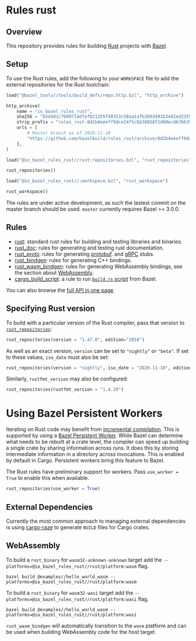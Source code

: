 # Rules rust

## Overview

This repository provides rules for building [Rust][rust] projects with [Bazel](https://bazel.build/).

[rust]: http://www.rust-lang.org/

<!-- TODO: Render generated docs on the github pages site again, https://bazelbuild.github.io/rules_rust/ -->

<a name="setup"></a>

## Setup

To use the Rust rules, add the following to your `WORKSPACE` file to add the external repositories for the Rust toolchain:

```python
load("@bazel_tools//tools/build_defs/repo:http.bzl", "http_archive")

http_archive(
    name = "io_bazel_rules_rust",
    sha256 = "b5d4d1c7609714dfef821355f40353c58aa1afb3803401b3442ed2355db9b0c7",
    strip_prefix = "rules_rust-8d2b4eeeff9dce24f5cbb36018f2d60ecd676639",
    urls = [
        # Master branch as of 2020-11-10
        "https://github.com/bazelbuild/rules_rust/archive/8d2b4eeeff9dce24f5cbb36018f2d60ecd676639.tar.gz",
    ],
)

load("@io_bazel_rules_rust//rust:repositories.bzl", "rust_repositories")

rust_repositories()

load("@io_bazel_rules_rust//:workspace.bzl", "rust_workspace")

rust_workspace()
```

The rules are under active development, as such the lastest commit on the master branch should be used. `master` currently requires Bazel >= 3.0.0.

## Rules

- [rust](rust.md): standard rust rules for building and testing libraries and binaries.
- [rust_doc](rust_doc.md): rules for generating and testing rust documentation.
- [rust_proto](rust_proto.md): rules for generating [protobuf](https://developers.google.com/protocol-buffers).
  and [gRPC](https://grpc.io) stubs.
- [rust_bindgen](rust_bindgen.md): rules for generating C++ bindings.
- [rust_wasm_bindgen](rust_wasm_bindgen.md): rules for generating WebAssembly bindings, see the section about [WebAssembly](#webassembly).
- [cargo_build_script](cargo_build_script.md): a rule to run [`build.rs` script](https://doc.rust-lang.org/cargo/reference/build-scripts.html) from Bazel.

You can also browse the [full API in one page](flatten.md).

## Specifying Rust version

To build with a particular version of the Rust compiler, pass that version to [`rust_repositories`](flatten.md#rust_repositories):

```python
rust_repositories(version = "1.47.0", edition="2018")
```

As well as an exact version, `version` can be set to `"nightly"` or `"beta"`. If set to these values, `iso_date` must also be set:

```python
rust_repositories(version = "nightly", iso_date = "2020-11-10", edition="2018")
```

Similarly, `rustfmt_version` may also be configured:

```python
rust_repositories(rustfmt_version = "1.4.20")
```
# Using Bazel Persistent Workers

Iterating on Rust code may benefit from [incremental compilation](https://doc.rust-lang.org/edition-guide/rust-2018/the-compiler/incremental-compilation-for-faster-compiles.html). This is supported by using a [Bazel Persistent Worker](https://docs.bazel.build/versions/master/persistent-workers.html). While Bazel can determine what needs to be rebuilt at a crate level, the compiler can speed up building a single crate by sharing information across runs. It does this by storing intermediate information in a directory across invocations. This is enabled by default in Cargo. Persistent workers bring this feature to Bazel.

The Rust rules have preliminary support for workers. Pass `use_worker = True` to enable this when available.

```python
rust_repositories(use_worker = True)
```

## External Dependencies

Currently the most common approach to managing external dependencies is using
[cargo-raze](https://github.com/google/cargo-raze) to generate `BUILD` files for Cargo crates.

## WebAssembly

To build a `rust_binary` for `wasm32-unknown-unknown` target add the `--platforms=@io_bazel_rules_rust//rust/platform:wasm` flag.

```command
bazel build @examples//hello_world_wasm --platforms=@io_bazel_rules_rust//rust/platform:wasm
```

To build a `rust_binary` for `wasm32-wasi` target add the `--platforms=@io_bazel_rules_rust//rust/platform:wasi` flag.

```command
bazel build @examples//hello_world_wasm --platforms=@io_bazel_rules_rust//rust/platform:wasi
```

`rust_wasm_bindgen` will automatically transition to the `wasm` platform and can be used when
building WebAssembly code for the host target.
